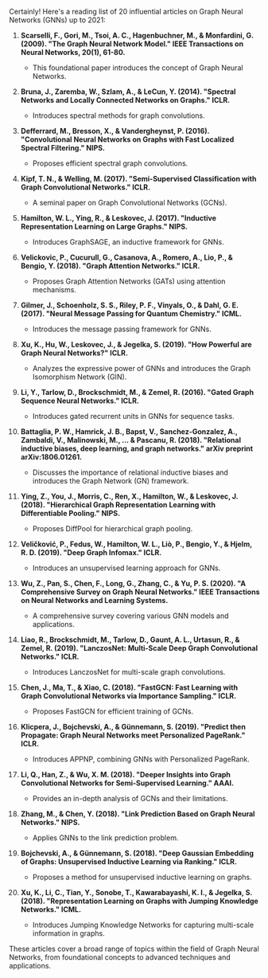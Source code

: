 Certainly! Here's a reading list of 20 influential articles on Graph Neural Networks (GNNs) up to 2021:

1. **Scarselli, F., Gori, M., Tsoi, A. C., Hagenbuchner, M., & Monfardini, G. (2009). "The Graph Neural Network Model." IEEE Transactions on Neural Networks, 20(1), 61-80.**
   - This foundational paper introduces the concept of Graph Neural Networks.

2. **Bruna, J., Zaremba, W., Szlam, A., & LeCun, Y. (2014). "Spectral Networks and Locally Connected Networks on Graphs." ICLR.**
   - Introduces spectral methods for graph convolutions.

3. **Defferrard, M., Bresson, X., & Vandergheynst, P. (2016). "Convolutional Neural Networks on Graphs with Fast Localized Spectral Filtering." NIPS.**
   - Proposes efficient spectral graph convolutions.

4. **Kipf, T. N., & Welling, M. (2017). "Semi-Supervised Classification with Graph Convolutional Networks." ICLR.**
   - A seminal paper on Graph Convolutional Networks (GCNs).

5. **Hamilton, W. L., Ying, R., & Leskovec, J. (2017). "Inductive Representation Learning on Large Graphs." NIPS.**
   - Introduces GraphSAGE, an inductive framework for GNNs.

6. **Velickovic, P., Cucurull, G., Casanova, A., Romero, A., Lio, P., & Bengio, Y. (2018). "Graph Attention Networks." ICLR.**
   - Proposes Graph Attention Networks (GATs) using attention mechanisms.

7. **Gilmer, J., Schoenholz, S. S., Riley, P. F., Vinyals, O., & Dahl, G. E. (2017). "Neural Message Passing for Quantum Chemistry." ICML.**
   - Introduces the message passing framework for GNNs.

8. **Xu, K., Hu, W., Leskovec, J., & Jegelka, S. (2019). "How Powerful are Graph Neural Networks?" ICLR.**
   - Analyzes the expressive power of GNNs and introduces the Graph Isomorphism Network (GIN).

9. **Li, Y., Tarlow, D., Brockschmidt, M., & Zemel, R. (2016). "Gated Graph Sequence Neural Networks." ICLR.**
   - Introduces gated recurrent units in GNNs for sequence tasks.

10. **Battaglia, P. W., Hamrick, J. B., Bapst, V., Sanchez-Gonzalez, A., Zambaldi, V., Malinowski, M., ... & Pascanu, R. (2018). "Relational inductive biases, deep learning, and graph networks." arXiv preprint arXiv:1806.01261.**
    - Discusses the importance of relational inductive biases and introduces the Graph Network (GN) framework.

11. **Ying, Z., You, J., Morris, C., Ren, X., Hamilton, W., & Leskovec, J. (2018). "Hierarchical Graph Representation Learning with Differentiable Pooling." NIPS.**
    - Proposes DiffPool for hierarchical graph pooling.

12. **Veličković, P., Fedus, W., Hamilton, W. L., Liò, P., Bengio, Y., & Hjelm, R. D. (2019). "Deep Graph Infomax." ICLR.**
    - Introduces an unsupervised learning approach for GNNs.

13. **Wu, Z., Pan, S., Chen, F., Long, G., Zhang, C., & Yu, P. S. (2020). "A Comprehensive Survey on Graph Neural Networks." IEEE Transactions on Neural Networks and Learning Systems.**
    - A comprehensive survey covering various GNN models and applications.

14. **Liao, R., Brockschmidt, M., Tarlow, D., Gaunt, A. L., Urtasun, R., & Zemel, R. (2019). "LanczosNet: Multi-Scale Deep Graph Convolutional Networks." ICLR.**
    - Introduces LanczosNet for multi-scale graph convolutions.

15. **Chen, J., Ma, T., & Xiao, C. (2018). "FastGCN: Fast Learning with Graph Convolutional Networks via Importance Sampling." ICLR.**
    - Proposes FastGCN for efficient training of GCNs.

16. **Klicpera, J., Bojchevski, A., & Günnemann, S. (2019). "Predict then Propagate: Graph Neural Networks meet Personalized PageRank." ICLR.**
    - Introduces APPNP, combining GNNs with Personalized PageRank.

17. **Li, Q., Han, Z., & Wu, X. M. (2018). "Deeper Insights into Graph Convolutional Networks for Semi-Supervised Learning." AAAI.**
    - Provides an in-depth analysis of GCNs and their limitations.

18. **Zhang, M., & Chen, Y. (2018). "Link Prediction Based on Graph Neural Networks." NIPS.**
    - Applies GNNs to the link prediction problem.

19. **Bojchevski, A., & Günnemann, S. (2018). "Deep Gaussian Embedding of Graphs: Unsupervised Inductive Learning via Ranking." ICLR.**
    - Proposes a method for unsupervised inductive learning on graphs.

20. **Xu, K., Li, C., Tian, Y., Sonobe, T., Kawarabayashi, K. I., & Jegelka, S. (2018). "Representation Learning on Graphs with Jumping Knowledge Networks." ICML.**
    - Introduces Jumping Knowledge Networks for capturing multi-scale information in graphs.

These articles cover a broad range of topics within the field of Graph Neural Networks, from foundational concepts to advanced techniques and applications.